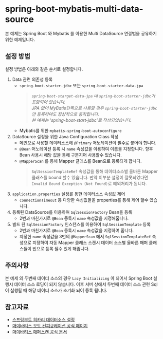 # spring-boot-mybatis-multi-data-source
본 예제는 Spring Boot 와 Mybatis 를 이용한 Multi DataSource 연결법을 공유하기 위한 예제입니다.

## 설정 방법
설정 방법은 아래와 같은 순서로 설정합니다.
1. Data 관련 의존성 등록
    - `spring-boot-starter-jdbc` 또는 `spring-boot-starter-data-jpa`
      > *`spring-boot-starget-data-jpa` 내 `spring-boot-starter-jdbc`가 포함되어 있습니다.*
      > *<br/>JPA 없이 MyBatis단독으로 사용할 경우 `spring-boot-starter-jdbc`만 등록하여도 정상적으로 동작합니다.*
      > *<br/>본 예제는 'spring-boot-start-jdbc'로 작성되었습니다.*
    - Mybatis를 위한 `mybatis-spring-boot-autoconfigure` 
2. DataSource 설정을 위한 Java Configuration Class 작성
    - 메인으로 사용할 데이터소스에 `@Primary` 어노테이션이 필수로 붙어야 합니다.
    - `@Bean` 어노테이션 등록 시 `name` 속성값을 이용하여 이름을 지정합니다. 향후 Bean 사용시 해당 값을 통해 구분지어 사용할수 있습니다.
    - `@MapperScan` 를 통해 Mapper 클래스를 Bean으로 등록되게 합니다.
      > `SqlSessionTemplateRef` 속성값을 통해 데이터소스별 올바른 Mapper 클래스를 bound 할수 있습니다.
      > 만약 이부분 설정이 잘못되었다면 `Invalid Bound Exception (Not Found)`로 예외처리가 됩니다.
3. `application.properties` 설정를 통한 데이터소스 속성값 제어
    - `connectionTimeout` 등 다양한 속성값들을 properties를 통해 제어 할수 있습니다.
4. 등록된 DataSource를 이용하여 `SqlSessionFactory` Bean을 등록
    - 2번과 마찬가지로 `@Bean` 등록시 `name` 속성값을 지정해줍니다. 
5. 빌드 된 `SqlSessionFactory` 인스턴스를 이용하여 `SqlSessionTemplate` 등록
    - 2번과 마찬가지로 `@Bean` 등록시 `name` 속성값을 지정하여 줍니다.
    - 지정한 `name` 속성값을 3번의 `@MapperScan` 에서 `SqlSessionTemplateRef` 속성으로 지정하여 자동 Mapper 클래스 스캔시 데이터 소스별 올바른 매퍼 클래스들이 빈으로 등록 될수 있게 해줍니다.

## 주의사항
본 예제 의 두번째 데이터 소스의 경우 `Lazy Initializing` 이 되어서 Spring Boot 실행시 데이터 소스 로딩이 되지 않습니다.
이후 서버 상에서 두번째 데이터 소스 관련 Sql 이 실행될 때 해당 데이터 소스가 초기화 되어 등록 됩니다.

## 참고자료
* [스프링부트 히카리 데이터소스 설정](https://www.baeldung.com/spring-boot-hikari)
* [마이바티스 오토 컨피규레이션 공식 페이지](https://mybatis.org/spring-boot-starter/mybatis-spring-boot-autoconfigure/)
* [마이바티스 매퍼스캔 공식 문서](https://mybatis.org/spring/mappers.html)

